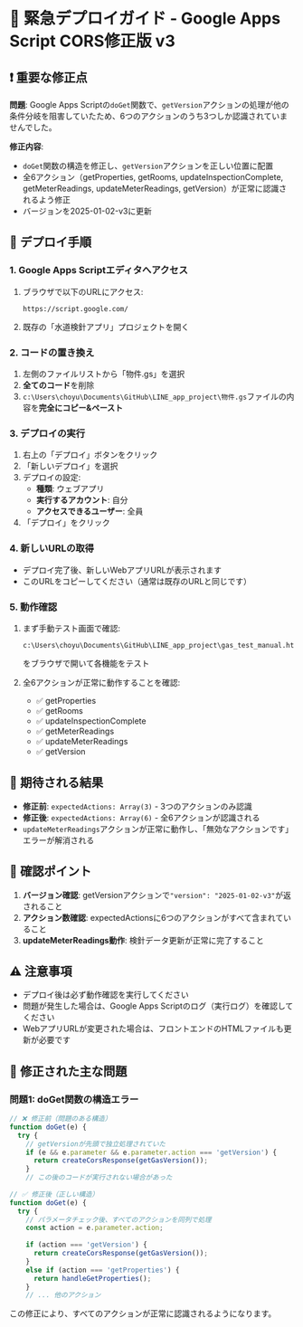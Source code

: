 # 🚨 緊急デプロイガイド - Google Apps Script CORS修正版 v3

## ❗ 重要な修正点

**問題**: Google Apps Scriptの`doGet`関数で、`getVersion`アクションの処理が他の条件分岐を阻害していたため、6つのアクションのうち3つしか認識されていませんでした。

**修正内容**:
- `doGet`関数の構造を修正し、`getVersion`アクションを正しい位置に配置
- 全6アクション（getProperties, getRooms, updateInspectionComplete, getMeterReadings, updateMeterReadings, getVersion）が正常に認識されるよう修正
- バージョンを2025-01-02-v3に更新

## 🔧 デプロイ手順

### 1. Google Apps Scriptエディタへアクセス
1. ブラウザで以下のURLにアクセス:
   ```
   https://script.google.com/
   ```

2. 既存の「水道検針アプリ」プロジェクトを開く

### 2. コードの置き換え
1. 左側のファイルリストから「物件.gs」を選択
2. **全てのコード**を削除
3. `c:\Users\choyu\Documents\GitHub\LINE_app_project\物件.gs`ファイルの内容を**完全にコピー&ペースト**

### 3. デプロイの実行
1. 右上の「デプロイ」ボタンをクリック
2. 「新しいデプロイ」を選択
3. デプロイの設定:
   - **種類**: ウェブアプリ
   - **実行するアカウント**: 自分
   - **アクセスできるユーザー**: 全員
4. 「デプロイ」をクリック

### 4. 新しいURLの取得
- デプロイ完了後、新しいWebアプリURLが表示されます
- このURLをコピーしてください（通常は既存のURLと同じです）

### 5. 動作確認
1. まず手動テスト画面で確認:
   ```
   c:\Users\choyu\Documents\GitHub\LINE_app_project\gas_test_manual.html
   ```
   をブラウザで開いて各機能をテスト

2. 全6アクションが正常に動作することを確認:
   - ✅ getProperties
   - ✅ getRooms  
   - ✅ updateInspectionComplete
   - ✅ getMeterReadings
   - ✅ updateMeterReadings
   - ✅ getVersion

## 🎯 期待される結果

- **修正前**: `expectedActions: Array(3)` - 3つのアクションのみ認識
- **修正後**: `expectedActions: Array(6)` - 全6アクションが認識される
- `updateMeterReadings`アクションが正常に動作し、「無効なアクションです」エラーが解消される

## 📝 確認ポイント

1. **バージョン確認**: getVersionアクションで`"version": "2025-01-02-v3"`が返されること
2. **アクション数確認**: expectedActionsに6つのアクションがすべて含まれていること
3. **updateMeterReadings動作**: 検針データ更新が正常に完了すること

## ⚠️ 注意事項

- デプロイ後は必ず動作確認を実行してください
- 問題が発生した場合は、Google Apps Scriptのログ（実行ログ）を確認してください
- WebアプリURLが変更された場合は、フロントエンドのHTMLファイルも更新が必要です

## 🔧 修正された主な問題

### 問題1: doGet関数の構造エラー
```javascript
// ❌ 修正前（問題のある構造）
function doGet(e) {
  try {
    // getVersionが先頭で独立処理されていた
    if (e && e.parameter && e.parameter.action === 'getVersion') {
      return createCorsResponse(getGasVersion());
    }
    // この後のコードが実行されない場合があった
    
// ✅ 修正後（正しい構造）
function doGet(e) {
  try {
    // パラメータチェック後、すべてのアクションを同列で処理
    const action = e.parameter.action;
    
    if (action === 'getVersion') {
      return createCorsResponse(getGasVersion());
    }
    else if (action === 'getProperties') {
      return handleGetProperties();
    }
    // ... 他のアクション
```

この修正により、すべてのアクションが正常に認識されるようになります。
